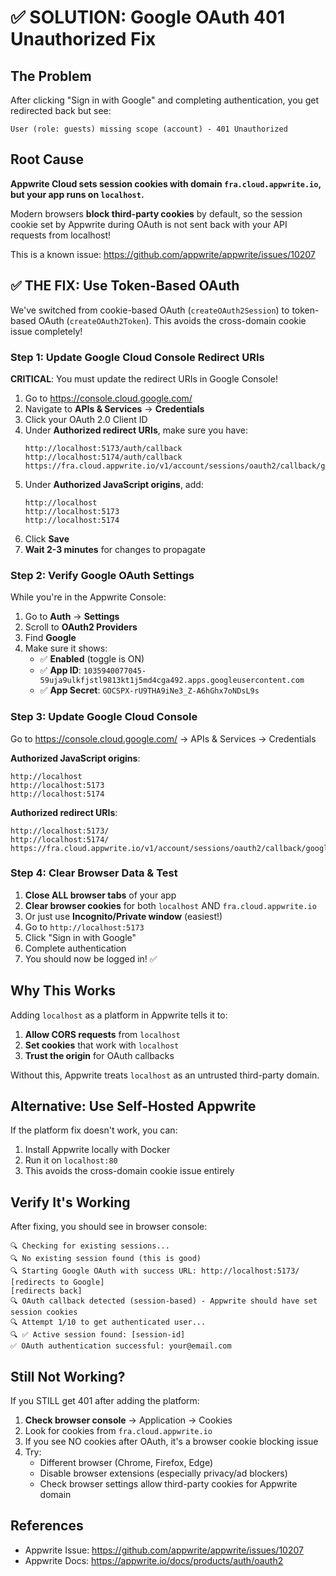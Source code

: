 # ✅ SOLUTION: Google OAuth 401 Unauthorized Fix

## The Problem

After clicking "Sign in with Google" and completing authentication, you get redirected back but see:
```
User (role: guests) missing scope (account) - 401 Unauthorized
```

## Root Cause

**Appwrite Cloud sets session cookies with domain `fra.cloud.appwrite.io`, but your app runs on `localhost`.** 

Modern browsers **block third-party cookies** by default, so the session cookie set by Appwrite during OAuth is not sent back with your API requests from localhost!

This is a known issue: https://github.com/appwrite/appwrite/issues/10207

## ✅ THE FIX: Use Token-Based OAuth

We've switched from cookie-based OAuth (`createOAuth2Session`) to token-based OAuth (`createOAuth2Token`). This avoids the cross-domain cookie issue completely!

### Step 1: Update Google Cloud Console Redirect URIs

**CRITICAL**: You must update the redirect URIs in Google Console!

1. Go to https://console.cloud.google.com/
2. Navigate to **APIs & Services** → **Credentials**
3. Click your OAuth 2.0 Client ID
4. Under **Authorized redirect URIs**, make sure you have:
   ```
   http://localhost:5173/auth/callback
   http://localhost:5174/auth/callback
   https://fra.cloud.appwrite.io/v1/account/sessions/oauth2/callback/google/68d833cd002390a93c4c
   ```
5. Under **Authorized JavaScript origins**, add:
   ```
   http://localhost
   http://localhost:5173
   http://localhost:5174
   ```
6. Click **Save**
7. **Wait 2-3 minutes** for changes to propagate

### Step 2: Verify Google OAuth Settings

While you're in the Appwrite Console:

1. Go to **Auth** → **Settings**
2. Scroll to **OAuth2 Providers**
3. Find **Google**
4. Make sure it shows:
   - ✅ **Enabled** (toggle is ON)
   - ✅ **App ID**: `1035940077045-59uja9ulkfjstl9813kt1j5md4cga492.apps.googleusercontent.com`
   - ✅ **App Secret**: `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`

### Step 3: Update Google Cloud Console

Go to https://console.cloud.google.com/ → APIs & Services → Credentials

**Authorized JavaScript origins**:
```
http://localhost
http://localhost:5173
http://localhost:5174
```

**Authorized redirect URIs**:
```
http://localhost:5173/
http://localhost:5174/
https://fra.cloud.appwrite.io/v1/account/sessions/oauth2/callback/google/68d833cd002390a93c4c
```

### Step 4: Clear Browser Data & Test

1. **Close ALL browser tabs** of your app
2. **Clear browser cookies** for both `localhost` AND `fra.cloud.appwrite.io`
3. Or just use **Incognito/Private window** (easiest!)
4. Go to `http://localhost:5173`
5. Click "Sign in with Google"
6. Complete authentication
7. You should now be logged in! ✅

## Why This Works

Adding `localhost` as a platform in Appwrite tells it to:
1. **Allow CORS requests** from `localhost`
2. **Set cookies** that work with `localhost`
3. **Trust the origin** for OAuth callbacks

Without this, Appwrite treats `localhost` as an untrusted third-party domain.

## Alternative: Use Self-Hosted Appwrite

If the platform fix doesn't work, you can:
1. Install Appwrite locally with Docker
2. Run it on `localhost:80`
3. This avoids the cross-domain cookie issue entirely

## Verify It's Working

After fixing, you should see in browser console:
```
🔍 Checking for existing sessions...
🔍 No existing session found (this is good)
🔍 Starting Google OAuth with success URL: http://localhost:5173/
[redirects to Google]
[redirects back]
🔍 OAuth callback detected (session-based) - Appwrite should have set session cookies
🔍 Attempt 1/10 to get authenticated user...
🔍 ✅ Active session found: [session-id]
✅ OAuth authentication successful: your@email.com
```

## Still Not Working?

If you STILL get 401 after adding the platform:

1. **Check browser console** → Application → Cookies
2. Look for cookies from `fra.cloud.appwrite.io`
3. If you see NO cookies after OAuth, it's a browser cookie blocking issue
4. Try:
   - Different browser (Chrome, Firefox, Edge)
   - Disable browser extensions (especially privacy/ad blockers)
   - Check browser settings allow third-party cookies for Appwrite domain

## References

- Appwrite Issue: https://github.com/appwrite/appwrite/issues/10207
- Appwrite Docs: https://appwrite.io/docs/products/auth/oauth2
